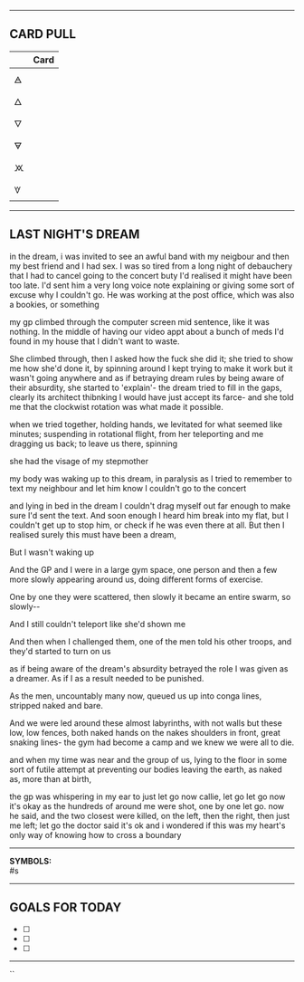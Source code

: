 

---

CARD PULL
--


|     | Card |
| --- | ---- |
| 🜁  |      |
| 🜂  |      |
| 🜄  |      |
| 🜃  |      |
| 🝪  |      |
| 🝧  |      |



---

## LAST NIGHT'S DREAM

in the dream, i was invited to see an awful band with my neigbour
and then my best friend and I had sex. I was so tired from a long night of debauchery that I had to cancel going to the concert buty I'd realised it might have been too late. I'd sent him a very long voice note explaining or giving some sort of excuse why I couldn't go. 
He was working at the post office, which was also a bookies, or something

my gp climbed through the computer screen mid sentence, like it was nothing. In the middle of having our video appt about a bunch of meds I'd found in my house that I didn't want to waste. 

She climbed through, then I asked how the fuck she did it; 
she tried to show me how she'd done it, by spinning around 
I kept trying to make it work but it wasn't going anywhere
and as if betraying dream rules by being aware of their absurdity, she started to 'explain'- the dream tried to fill in the gaps, clearly its architect thibnking I would have just accept its farce- and she told me that the clockwist rotation was what made it possible.

when we tried together, holding hands, we levitated for what seemed like minutes;
suspending in rotational flight, from her teleporting and me dragging us back; to leave us there, spinning

she had the visage of my stepmother 


my body was waking up to this dream, in paralysis as I tried to remember to text my neighbour and let him know I couldn't go to the concert 

and lying in bed in the dream I couldn't drag myself out far enough to make sure I'd sent the text. And soon enough I heard him break into my flat, but I couldn't get up to stop him, or check if he was even there at all. 
But then I realised surely this must have been a dream, 

But I wasn't waking up 


And the GP and I were in a large gym space, one person and then a few more slowly appearing around us, doing different forms of exercise. 

One by one they were scattered, then slowly it became an entire swarm, so slowly--

And I still couldn't teleport like she'd shown me

And then when I challenged them, one of the men told his other troops, and they'd started to turn on us 

as if being aware of the dream's absurdity betrayed the role I was given as a dreamer. As if I as a result needed to be punished. 

As the men, uncountably many now, queued us up into conga lines, stripped naked and bare.

And we were led around these almost labyrinths, with not walls but these low, low fences, both naked hands on the nakes shoulders in front, great snaking lines-
the gym had become a camp
and we knew we were all to die. 


and when my time was near and the group of us, lying to the floor in some sort of futile attempt at preventing our bodies leaving the earth, as naked as, more than at birth, 

the gp was whispering in my ear to just let go now callie, let go
let go now it's okay 
as the hundreds of around me were shot, one by one 
let go. now he said, 
and the two closest were killed, on the left, then the right, then just me left; 
let go the doctor said it's ok and i wondered if this was my heart's only way of knowing how to cross a boundary


---

**SYMBOLS:**  
#s


---

## GOALS FOR TODAY

- [ ] 
- [ ] 
- [ ] 

---
``